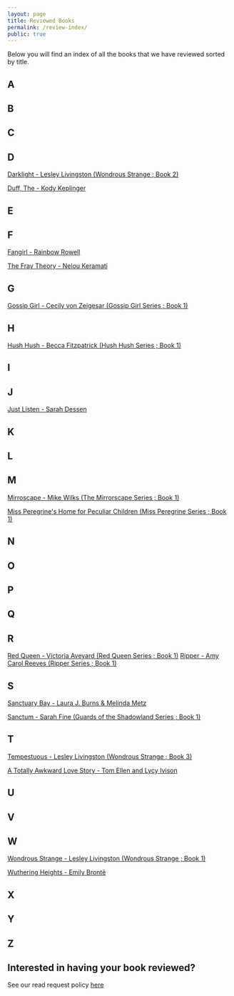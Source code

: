 ```yaml
---
layout: page
title: Reviewed Books
permalink: /review-index/
public: true
---
```


Below you will find an index of all the books that we have reviewed sorted by title.

## A

## B

## C

## D
[Darklight - Lesley Livingston (Wondrous Strange ; Book 2)](http://dreamteamreads.com/2016/06/02/Darklight/)

[Duff, The - Kody Keplinger](http://dreamteamreads.com/2016/06/04/DUFF/)

## E

## F
[Fangirl - Rainbow Rowell](http://dreamteamreads.com/2016/06/22/Fangirl/)

[The Fray Theory - Nelou Keramati](http://dreamteamreads.com/2016/07/14/TheFrayTheory/)

## G
[Gossip Girl - Cecily von Zeigesar (Gossip Girl Series ; Book 1)](http://dreamteamreads.com/2016/07/07/Gossip-Girl/)

## H
[Hush Hush - Becca Fitzpatrick (Hush Hush Series ; Book 1)](http://dreamteamreads.com/2016/06/08/Hush-hush/)

## I

## J
[Just Listen - Sarah Dessen](http://dreamteamreads.com/2016/07/05/Just-Listen/)

## K

## L

## M
[Mirroscape - Mike Wilks (The Mirrorscape Series ; Book 1)](http://dreamteamreads.com/2016/06/10/Mirrorscape/)

[Miss Peregrine's Home for Peculiar Children (Miss Peregrine Series ; Book 1)](http://dreamteamreads.com/2016/06/12/missperegrine/)

## N

## O

## P

## Q

## R
[Red Queen - Victoria Aveyard (Red Queen Series ; Book 1)](http://dreamteamreads.com/2016/08/16/RedQueen/)
[Ripper - Amy Carol Reeves (Ripper Series ; Book 1)](http://dreamteamreads.com/2016/06/20/Ripper/)

## S
[Sanctuary Bay - Laura J. Burns & Melinda Metz](http://dreamteamreads.com/2016/07/19/SanctuaryBay/)

[Sanctum - Sarah Fine (Guards of the Shadowland Series ; Book 1)](http://dreamteamreads.com/2016/06/17/sanctum/)

## T
[Tempestuous - Lesley Livingston (Wondrous Strange ; Book 3)](http://dreamteamreads.com/2016/06/06/Tempestuous/)

[A Totally Awkward Love Story - Tom Ellen and Lycy Ivison](http://dreamteamreads.com/2016/08/02/ATotallyAwkwardLoveStory/)

## U

## V

## W
[Wondrous Strange - Lesley Livingston (Wondrous Strange ; Book 1)](http://dreamteamreads.com/2016/05/25/WondrousStrange/)

[Wuthering Heights - Emily Brontë](http://dreamteamreads.com/2016/06/28/WutheringHeights/)

## X

## Y

## Z

## Interested in having your book reviewed?
See our read request policy [here](/requests/)
